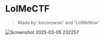 # LolMeCTF
> Made by 'kocorowski' and 'LolMeNow'


![Screenshot 2025-03-05 232257](https://github.com/user-attachments/assets/f3db8c41-6eb5-4001-8a4d-f146da2d3be1)

